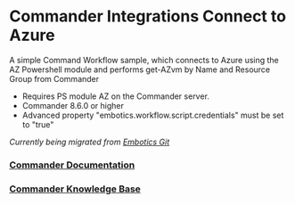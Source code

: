 # Commander Integrations Connect to Azure

A simple Command Workflow sample, which connects to Azure using the AZ Powershell module and performs get-AZvm by Name and Resource Group from Commander

* Requires PS module AZ on the Commander server.
* Commander 8.6.0 or higher
* Advanced property "embotics.workflow.script.credentials" must be set to "true"

*Currently being migrated from [Embotics Git](https://github.com/Embotics)*

### [Commander Documentation](https://docs.snowsoftware.com/commander/index.htm)

### [Commander Knowledge Base](https://community.snowsoftware.com/s/topic/0TO1r000000E5srGAC/commander?tabset-056aa=2)